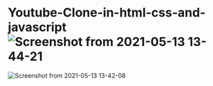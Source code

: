 # Youtube-Clone-in-html-css-and-javascript![Screenshot from 2021-05-13 13-44-21](https://user-images.githubusercontent.com/62344675/118098327-618c3180-b3f1-11eb-9fb4-ac149fd703d0.png)

![Screenshot from 2021-05-13 13-42-08](https://user-images.githubusercontent.com/62344675/118098198-3bff2800-b3f1-11eb-88a5-5aeadb7340ae.png)

